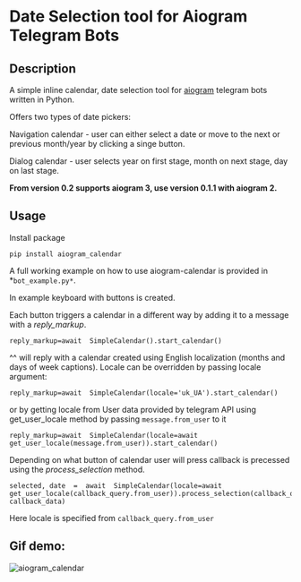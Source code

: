 
# Date Selection tool for Aiogram Telegram Bots

  

## Description

A simple inline calendar, date selection tool for [aiogram](https://github.com/aiogram/aiogram) telegram bots written in Python.

Offers two types of date pickers:

Navigation calendar - user can either select a date or move to the next or previous month/year by clicking a singe button.

Dialog calendar - user selects year on first stage, month on next stage, day on last stage.

  

**From version 0.2 supports aiogram 3, use version 0.1.1 with aiogram 2.**

  

## Usage

Install package

  

    pip install aiogram_calendar

  

A full working example on how to use aiogram-calendar is provided in *`bot_example.py*`.

  

In example keyboard with buttons is created. 

Each button triggers a calendar in a different way by adding it to a message with a *reply_markup*. 

    reply_markup=await  SimpleCalendar().start_calendar()
^^ will reply with a calendar created using English localization (months and days of week captions). Locale can be overridden by passing locale argument:

    reply_markup=await  SimpleCalendar(locale='uk_UA').start_calendar()
or by getting locale from User data provided by telegram API using get_user_locale method by passing `message.from_user` to it

    reply_markup=await  SimpleCalendar(locale=await  get_user_locale(message.from_user)).start_calendar()

Depending on what button of calendar user will press callback is precessed using the *process_selection* method.

    selected, date  =  await  SimpleCalendar(locale=await  get_user_locale(callback_query.from_user)).process_selection(callback_query, callback_data)
Here locale is specified from  `callback_query.from_user`

  

## Gif demo:

  

![aiogram_calendar](https://j.gifs.com/nRQlqW.gif)